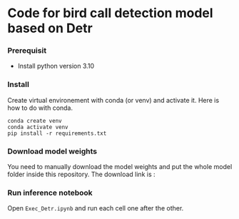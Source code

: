 # Code for bird call detection model based on Detr

### Prerequisit
- Install python version 3.10

### Install
Create virtual environement with conda (or venv) and activate it.
Here is how to do with conda.

```
conda create venv
conda activate venv
pip install -r requirements.txt
```

### Download model weights
You need to manually download the model weights and put the whole model folder inside this repository. 
The download link is : 

### Run inference notebook
Open `Exec_Detr.ipynb` and run each cell one after the other.



